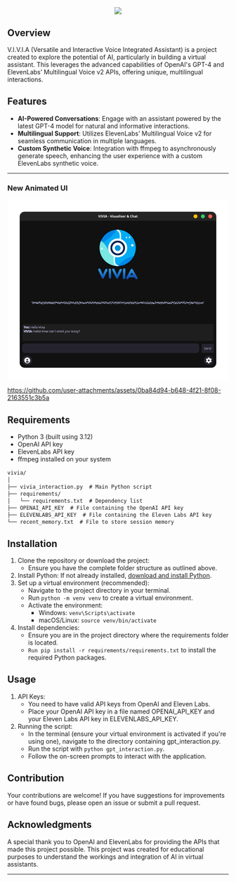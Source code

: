 <p align="center">
    <img src="https://github.com/NoahBRostant/V.I.V.I.A/blob/main/HiPaint_1713786816890.png?raw=true" align="center" width="150px">
</p>

## Overview
V.I.V.I.A (Versatile and Interactive Voice Integrated Assistant) is a project created to explore the potential of AI, particularly in building a virtual assistant. This leverages the advanced capabilities of OpenAI's GPT-4 and ElevenLabs’ Multilingual Voice v2 APIs, offering unique, multilingual interactions.

## Features
- **AI-Powered Conversations**: Engage with an assistant powered by the latest GPT-4 model for natural and informative interactions.
- **Multilingual Support**: Utilizes ElevenLabs’ Multilingual Voice v2 for seamless communication in multiple languages.
- **Custom Synthetic Voice**: Integration with ffmpeg to asynchronously generate speech, enhancing the user experience with a custom ElevenLabs synthetic voice.

---

### New Animated UI

<img src="https://github.com/NoahBRostant/V.I.V.I.A/blob/main/Screenshot%20From%202025-03-02%2002-05-50.png?raw=true" align="center"/>

https://github.com/user-attachments/assets/0ba84d94-b648-4f21-8f08-2163551c3b5a

## Requirements
- Python 3 (built using 3.12)
- OpenAI API key
- ElevenLabs API key
- ffmpeg installed on your system

```
vivia/
│
├── vivia_interaction.py  # Main Python script
├── requirements/
│   └── requirements.txt  # Dependency list
├── OPENAI_API_KEY  # File containing the OpenAI API key
├── ELEVENLABS_API_KEY  # File containing the Eleven Labs API key
└── recent_memory.txt  # File to store session memory
```

## Installation
1. Clone the repository or download the project:
    - Ensure you have the complete folder structure as outlined above.
2. Install Python: If not already installed, [download and install Python](https://www.python.org/downloads/).
3. Set up a virtual environment (recommended):
    - Navigate to the project directory in your terminal.
    - Run `python -m venv venv` to create a virtual environment.
    - Activate the environment:
        - Windows: `venv\Scripts\activate`
        - macOS/Linux: `source venv/bin/activate`
4. Install dependencies:
    - Ensure you are in the project directory where the requirements folder is located.
    - `Run pip install -r requirements/requirements.txt` to install the required Python packages.

## Usage
1. API Keys:
    - You need to have valid API keys from OpenAI and Eleven Labs.
    - Place your OpenAI API key in a file named OPENAI_API_KEY and your Eleven Labs API key in ELEVENLABS_API_KEY.
2. Running the script:
    - In the terminal (ensure your virtual environment is activated if you're using one), navigate to the directory containing gpt_interaction.py.
    - Run the script with `python gpt_interaction.py`.
    - Follow the on-screen prompts to interact with the application.

## Contribution
Your contributions are welcome! If you have suggestions for improvements or have found bugs, please open an issue or submit a pull request.

## Acknowledgments
A special thank you to OpenAI and ElevenLabs for providing the APIs that made this project possible. This project was created for educational purposes to understand the workings and integration of AI in virtual assistants.

---


